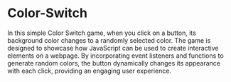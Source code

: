 # Color-Switch

In this simple Color Switch game, when you click on a button, its background color changes to a randomly selected color. The game is designed to showcase how JavaScript can be used to create interactive elements on a webpage. By incorporating event listeners and functions to generate random colors, the button dynamically changes its appearance with each click, providing an engaging user experience.